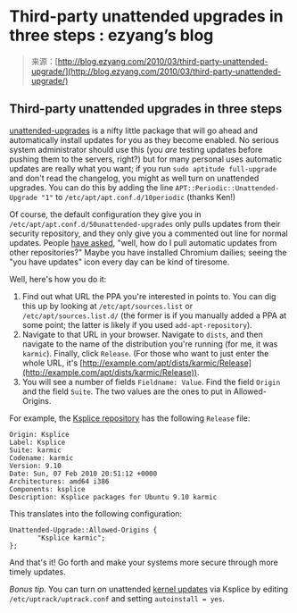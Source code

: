 <!--yml
category: 未分类
date: 2024-07-01 18:18:26
-->

# Third-party unattended upgrades in three steps : ezyang’s blog

> 来源：[http://blog.ezyang.com/2010/03/third-party-unattended-upgrade/](http://blog.ezyang.com/2010/03/third-party-unattended-upgrade/)

## Third-party unattended upgrades in three steps

[unattended-upgrades](http://packages.ubuntu.com/karmic/unattended-upgrades) is a nifty little package that will go ahead and automatically install updates for you as they become enabled. No serious system administrator should use this (you *are* testing updates before pushing them to the servers, right?) but for many personal uses automatic updates are really what you want; if you run `sudo aptitude full-upgrade` and don't read the changelog, you might as well turn on unattended upgrades. You can do this by adding the line `APT::Periodic::Unattended-Upgrade "1"` to `/etc/apt/apt.conf.d/10periodic` (thanks Ken!)

Of course, the default configuration they give you in `/etc/apt/apt.conf.d/50unattended-upgrades` only pulls updates from their security repository, and they only give you a commented out line for normal updates. People [have asked](http://ubuntuforums.org/showthread.php?t=1401845), "well, how do I pull automatic updates from other repositories?" Maybe you have installed Chromium dailies; seeing the "you have updates" icon every day can be kind of tiresome.

Well, here's how you do it:

1.  Find out what URL the PPA you're interested in points to. You can dig this up by looking at `/etc/apt/sources.list` or `/etc/apt/sources.list.d/` (the former is if you manually added a PPA at some point; the latter is likely if you used `add-apt-repository`).
2.  Navigate to that URL in your browser. Navigate to `dists`, and then navigate to the name of the distribution you're running (for me, it was `karmic`). Finally, click `Release`. (For those who want to just enter the whole URL, it's [http://example.com/apt/dists/karmic/Release](http://example.com/apt/dists/karmic/Release)).
3.  You will see a number of fields `Fieldname: Value`. Find the field `Origin` and the field `Suite`. The two values are the ones to put in Allowed-Origins.

For example, the [Ksplice repository](http://www.ksplice.com/apt/dists/karmic/Release) has the following `Release` file:

```
Origin: Ksplice
Label: Ksplice
Suite: karmic
Codename: karmic
Version: 9.10
Date: Sun, 07 Feb 2010 20:51:12 +0000
Architectures: amd64 i386
Components: ksplice
Description: Ksplice packages for Ubuntu 9.10 karmic

```

This translates into the following configuration:

```
Unattended-Upgrade::Allowed-Origins {
       "Ksplice karmic";
};

```

And that's it! Go forth and make your systems more secure through more timely updates.

*Bonus tip.* You can turn on unattended [kernel updates](http://www.ksplice.com/) via Ksplice by editing `/etc/uptrack/uptrack.conf` and setting `autoinstall = yes`.